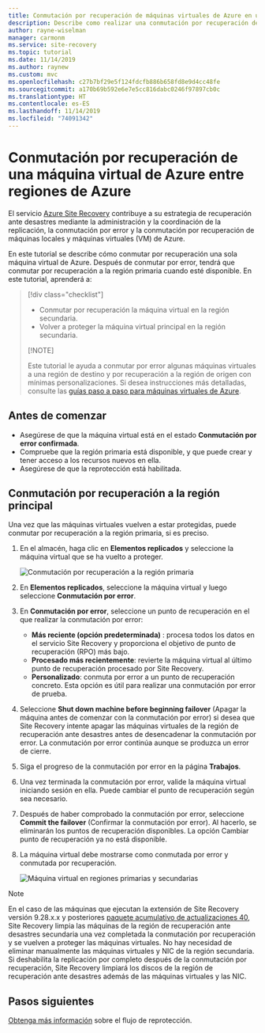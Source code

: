```yaml
---
title: Conmutación por recuperación de máquinas virtuales de Azure en una región primaria con el servicio Azure Site Recovery.
description: Describe como realizar una conmutación por recuperación de máquinas virtuales de Azure en la región primaria con el servicio Azure Site Recovery.
author: rayne-wiselman
manager: carmonm
ms.service: site-recovery
ms.topic: tutorial
ms.date: 11/14/2019
ms.author: raynew
ms.custom: mvc
ms.openlocfilehash: c27b7bf29e5f124fdcfb886b658fd8e9d4cc48fe
ms.sourcegitcommit: a170b69b592e6e7e5cc816dabc0246f97897cb0c
ms.translationtype: HT
ms.contentlocale: es-ES
ms.lasthandoff: 11/14/2019
ms.locfileid: "74091342"
---
```

# <a name="fail-back-an-azure-vm-between-azure-regions"></a>Conmutación por recuperación de una máquina virtual de Azure entre regiones de Azure

El servicio [Azure Site Recovery](site-recovery-overview.md) contribuye a su estrategia de recuperación ante desastres mediante la administración y la coordinación de la replicación, la conmutación por error y la conmutación por recuperación de máquinas locales y máquinas virtuales (VM) de Azure.

En este tutorial se describe cómo conmutar por recuperación una sola máquina virtual de Azure. Después de conmutar por error, tendrá que conmutar por recuperación a la región primaria cuando esté disponible. En este tutorial, aprenderá a:

> [!div class="checklist"]
> 
> * Conmutar por recuperación la máquina virtual en la región secundaria.
> * Volver a proteger la máquina virtual principal en la región secundaria.
> 
> [!NOTE]
> 
> Este tutorial le ayuda a conmutar por error algunas máquinas virtuales a una región de destino y por recuperación a la región de origen con mínimas personalizaciones. Si desea instrucciones más detalladas, consulte las [guías paso a paso para máquinas virtuales de Azure](https://docs.microsoft.com/azure/virtual-machines/windows/).

## <a name="before-you-start"></a>Antes de comenzar

* Asegúrese de que la máquina virtual está en el estado **Conmutación por error confirmada**.
* Compruebe que la región primaria está disponible, y que puede crear y tener acceso a los recursos nuevos en ella.
* Asegúrese de que la reprotección está habilitada.

## <a name="fail-back-to-the-primary-region"></a>Conmutación por recuperación a la región principal

Una vez que las máquinas virtuales vuelven a estar protegidas, puede conmutar por recuperación a la región primaria, si es preciso.

1. En el almacén, haga clic en **Elementos replicados** y seleccione la máquina virtual que se ha vuelto a proteger.

    ![Conmutación por recuperación a la región primaria](./media/site-recovery-azure-to-azure-failback/azure-to-azure-failback.png)

2. En **Elementos replicados**, seleccione la máquina virtual y luego seleccione **Conmutación por error**.
3. En **Conmutación por error**, seleccione un punto de recuperación en el que realizar la conmutación por error:
    - **Más reciente (opción predeterminada)** : procesa todos los datos en el servicio Site Recovery y proporciona el objetivo de punto de recuperación (RPO) más bajo.
    - **Procesado más recientemente**: revierte la máquina virtual al último punto de recuperación procesado por Site Recovery.
    - **Personalizado**: conmuta por error a un punto de recuperación concreto. Esta opción es útil para realizar una conmutación por error de prueba.
4. Seleccione **Shut down machine before beginning failover** (Apagar la máquina antes de comenzar con la conmutación por error) si desea que Site Recovery intente apagar las máquinas virtuales de la región de recuperación ante desastres antes de desencadenar la conmutación por error. La conmutación por error continúa aunque se produzca un error de cierre. 
5. Siga el progreso de la conmutación por error en la página **Trabajos**.
6. Una vez terminada la conmutación por error, valide la máquina virtual iniciando sesión en ella. Puede cambiar el punto de recuperación según sea necesario.
7. Después de haber comprobado la conmutación por error, seleccione **Commit the failover** (Confirmar la conmutación por error). Al hacerlo, se eliminarán los puntos de recuperación disponibles. La opción Cambiar punto de recuperación ya no está disponible.
8. La máquina virtual debe mostrarse como conmutada por error y conmutada por recuperación.

    ![Máquina virtual en regiones primarias y secundarias](./media/site-recovery-azure-to-azure-failback/azure-to-azure-failback-vm-view.png)

> [!NOTE]
> En el caso de las máquinas que ejecutan la extensión de Site Recovery versión 9.28.x.x y posteriores [paquete acumulativo de actualizaciones 40](https://support.microsoft.com/help/4521530/update-rollup-40-for-azure-site-recovery), Site Recovery limpia las máquinas de la región de recuperación ante desastres secundaria una vez completada la conmutación por recuperación y se vuelven a proteger las máquinas virtuales. No hay necesidad de eliminar manualmente las máquinas virtuales y NIC de la región secundaria. Si deshabilita la replicación por completo después de la conmutación por recuperación, Site Recovery limpiará los discos de la región de recuperación ante desastres además de las máquinas virtuales y las NIC.

## <a name="next-steps"></a>Pasos siguientes

[Obtenga más información](azure-to-azure-how-to-reprotect.md#what-happens-during-reprotection) sobre el flujo de reprotección.
